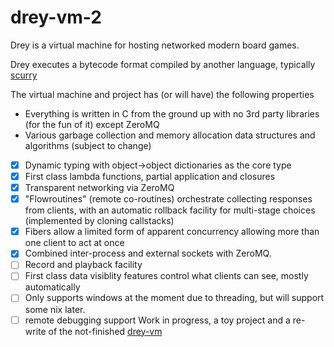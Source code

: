 # drey-vm-2

Drey is a virtual machine for hosting networked modern board games.

Drey executes a bytecode format compiled by another language, typically [scurry](https://github.com/pezipink/scurry)

The virtual machine and project has (or will have) the following properties

* Everything is written in C from the ground up with no 3rd party libraries (for the fun of it) except ZeroMQ 
* Various garbage collection and memory allocation data structures and algorithms (subject to change)
- [x] Dynamic typing with object->object dictionaries as the core type
- [x] First class lambda functions, partial application and closures
- [x] Transparent networking via ZeroMQ
- [x] "Flowroutines" (remote co-routines) orchestrate collecting responses from clients, with an automatic rollback facility for multi-stage choices  (implemented by cloning callstacks)
- [x] Fibers allow a limited form of apparent concurrency allowing more than one client to act at once
- [x] Combined inter-process and external sockets with ZeroMQ.
- [ ] Record and playback facility 
- [ ] First class data visiblity features control what clients can see, mostly automatically
- [ ] Only supports windows at the moment due to threading, but will support some nix later.
- [ ] remote debugging support
Work in progress,  a toy project and a re-write of the not-finished [drey-vm](https://github.com/pezipink/drey-vm)

